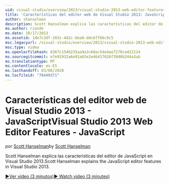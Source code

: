 ```yaml
---
uid: visual-studio/overview/2013/visual-studio-2013-web-editor-features-javascript
title: 'Características del editor web de Visual Studio 2013: JavaScript | Microsoft Docs'
author: shanselman
description: Scott Hanselman explica las características del editor de JavaScript en Visual Studio 2013.
ms.author: riande
ms.date: 10/17/2013
ms.assetid: 1de7c3df-203c-4d2c-bba0-ddc6ffb6c9c5
msc.legacyurl: /visual-studio/overview/2013/visual-studio-2013-web-editor-features-javascript
msc.type: video
ms.openlocfilehash: 6367c1546235aa9a3c68ac54e4ae7270ce422124
ms.sourcegitcommit: e7e91932a6e91a63e2e46417626f39d6b244a3ab
ms.translationtype: MT
ms.contentlocale: es-ES
ms.lasthandoff: 03/06/2020
ms.locfileid: "78449371"
---
```

# <a name="visual-studio-2013-web-editor-features---javascript"></a><span data-ttu-id="ed94e-103">Características del editor web de Visual Studio 2013 - JavaScript</span><span class="sxs-lookup"><span data-stu-id="ed94e-103">Visual Studio 2013 Web Editor Features - JavaScript</span></span>

<span data-ttu-id="ed94e-104">por [Scott Hanselman](https://github.com/shanselman)</span><span class="sxs-lookup"><span data-stu-id="ed94e-104">by [Scott Hanselman](https://github.com/shanselman)</span></span>

<span data-ttu-id="ed94e-105">Scott Hanselman explica las características del editor de JavaScript en Visual Studio 2013.</span><span class="sxs-lookup"><span data-stu-id="ed94e-105">Scott Hanselman explains the JavaScript editor features in Visual Studio 2013.</span></span>

[<span data-ttu-id="ed94e-106">&#9654;Ver vídeo (3 minutos)</span><span class="sxs-lookup"><span data-stu-id="ed94e-106">&#9654; Watch video (3 minutes)</span></span>](https://channel9.msdn.com/Blogs/ASP-NET-Site-Videos/visual-studio-2013-web-editor-features-javascript)
